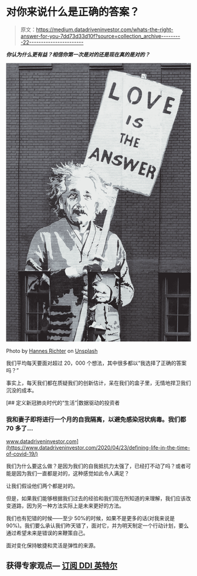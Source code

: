 # 对你来说什么是正确的答案？

> 原文：<https://medium.datadriveninvestor.com/whats-the-right-answer-for-you-7dd73d33d10f?source=collection_archive---------22----------------------->

***你认为什么更有益？相信你第一次是对的还是现在真的是对的？***

![](img/2393abd1845cf13adf080f0d9a99a89a.png)

Photo by [Hannes Richter](https://unsplash.com/@weristhari?utm_source=medium&utm_medium=referral) on [Unsplash](https://unsplash.com?utm_source=medium&utm_medium=referral)

我们平均每天要面对超过 20，000 个想法，其中很多都以“我选择了正确的答案吗？”

事实上，每天我们都在质疑我们的创新估计，呆在我们的盒子里，无情地捍卫我们沉没的成本。

[](https://www.datadriveninvestor.com/2020/04/23/defining-life-in-the-time-of-covid-19/) [## 定义新冠肺炎时代的“生活”|数据驱动的投资者

### 我和妻子即将进行一个月的自我隔离，以避免感染冠状病毒。我们都 70 多了…

www.datadriveninvestor.com](https://www.datadriveninvestor.com/2020/04/23/defining-life-in-the-time-of-covid-19/) 

我们为什么要这么做？是因为我们的自我抵抗力太强了，已经打不动了吗？或者可能是因为我们一直都是对的，这种感觉如此令人满足？

让我们假设他们两个都是对的。

但是，如果我们能够根据我们过去的经验和我们现在所知道的来理解，我们应该改变道路，因为另一种方法实际上是未来更好的方法。

我们也有犯错的时候——至少 50%的时候，如果不是更多的话(对我来说是 90%)。我们要么承认我们昨天错了，面对它，并为明天制定一个行动计划，要么通过希望未来是错误的来鞭策自己。

面对变化保持敏捷和灵活是弹性的来源。

## 获得专家观点— [订阅 DDI 英特尔](https://datadriveninvestor.com/ddi-intel)